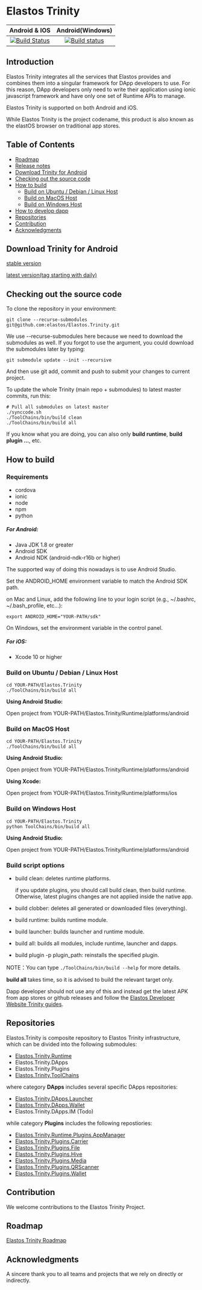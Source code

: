 Elastos Trinity
==========================
|Android & IOS|Android(Windows)|
|:-:|:-:|
|[![Build Status](https://travis-ci.com/elastos/Elastos.Trinity.svg)](https://travis-ci.com/elastos/Elastos.Trinity)|[![Build status](https://ci.appveyor.com/api/projects/status/hjyv761on883jors?svg=true)](https://ci.appveyor.com/project/Elastos/elastos-trinity)|

## Introduction

Elastos Trinity integrates all the services that Elastos provides and combines them into a singular framework for DApp developers to use. For this reason, DApp developers only need to write their application using ionic javascript framework and have only one set of Runtime APIs to manage.

Elastos Trinity is supported on both Android and iOS.

While Elastos Trinity is the project codename, this product is also known as the elastOS browser on traditional app stores.

## Table of Contents

- [Roadmap](#roadmap)
- [Release notes](https://github.com/elastos/Elastos.Trinity/wiki#releases)
- [Download Trinity for Android](#download-trinity-for-android)
- [Checking out the source code](#checking-out-the-source-code)
- [How to build](#how-to-build)
	- [Build on Ubuntu / Debian / Linux Host](#build-on-ubuntu--debian--linux-host)
	- [Build on MacOS Host](#build-on-macos-host)
	- [Build on Windows Host](#build-on-windows-host)
- [How to develop dapp](#how-to-develop-dapp)
- [Repositories](#repositories)
- [Contribution](#contribution)
- [Acknowledgments](#acknowledgments)



## Download Trinity for Android
[stable version](https://github.com/elastos/Elastos.Trinity/releases/latest)

[latest version(tag starting with daily)](https://github.com/elastos/Elastos.Trinity/releases)


## Checking out the source code

To clone the repository in your environment:

```shell
git clone --recurse-submodules git@github.com:elastos/Elastos.Trinity.git
```

We use --recurse-submodules here because we need to download the submodules as well. If you forgot to use the argument, you could download the submodules later by typing:

```shell
git submodule update --init --recursive
```

And then use git add, commit and push to submit your changes to current project.

To update the whole Trinity (main repo + submodules) to latest master commits, run this:

```shell
# Pull all submodules on latest master
./synccode.sh
./ToolChains/bin/build clean
./ToolChains/bin/build all
```

If you know what you are doing, you can also only **build runtime**, **build plugin ...**, etc.

## How to build

### Requirements
- cordova
- ionic
- node
- npm
- python

##### For Android:
- Java JDK 1.8 or greater
- Android SDK
- Android NDK (android-ndk-r16b or higher)

 The supported way of doing this nowadays is to use Android Studio.

 Set the ANDROID_HOME environment variable to match the Android SDK path.

 on Mac and Linux, add the following line to your login script (e.g., ~/.bashrc, ~/.bash_profile, etc...):

 ```
 export ANDROID_HOME="YOUR-PATH/sdk"
 ```

 On Windows, set the environment variable in the control panel.

##### For iOS:
- Xcode 10 or higher

### Build on Ubuntu / Debian / Linux Host

```shell
cd YOUR-PATH/Elastos.Trinity
./ToolChains/bin/build all
```

**Using Android Studio:**

Open project from YOUR-PATH/Elastos.Trinity/Runtime/platforms/android


### Build on MacOS Host

```shell
cd YOUR-PATH/Elastos.Trinity
./ToolChains/bin/build all
```

**Using Android Studio:**

Open project from YOUR-PATH/Elastos.Trinity/Runtime/platforms/android

**Using Xcode:**

Open project from YOUR-PATH/Elastos.Trinity/Runtime/platforms/ios


### Build on Windows Host

```shell
cd YOUR-PATH/Elastos.Trinity
python ToolChains/bin/build all
```

**Using Android Studio:**

Open project from YOUR-PATH/Elastos.Trinity/Runtime/platforms/android

### Build script options

- build clean: deletes runtime platforms.

    if you update plugins, you should call build clean, then build runtime. Otherwise, latest plugins changes are not applied inside the native app.

- build clobber: deletes all generated or downloaded files (everything).

- build runtime: builds runtime module.
- build launcher: builds launcher and runtime module.
- build all: builds all modules, include runtime, launcher and dapps.

- build plugin -p plugin_path: reinstalls the specified plugin.

NOTE：You can type `./ToolChains/bin/build --help` for more details.

**build all** takes time, so it is advised to build the relevant target only.

Dapp developer should not use any of this and instead get the latest APK from app stores or github releases and follow the [Elastos Developer Website Trinity guides](https://developer.elastos.org/elastos_trinity/).

## Repositories

Elastos.Trinity is composite repository to Elastos Trinity infrastructure, which can be divided into the following submodules:

* [Elastos.Trinity.Runtime](https://github.com/elastos/Elastos.Trinity.Runtime)
* Elastos.Trinity.DApps
* Elastos.Trinity.Plugins
* [Elastos.Trinity.ToolChains](https://github.com/elastos/Elastos.Trinity.ToolChains)

where category **DApps** includes several specific DApps repositories:

* [Elastos.Trinity.DApps.Launcher](https://github.com/elastos/Elastos.Trinity.DApps.Launcher)
* [Elastos.Trinity.DApps.Wallet](https://github.com/elastos/Elastos.Trinity.DApps.Wallet)
* Elastos.Trinity.DApps.IM (Todo)

while category **Plugins** includes the following repostiories:

* [Elastos.Trinity.Runtime.Plugins.AppManager](https://github.com/elastos/Elastos.Trinity.Runtime.Plugins.AppManager)
* [Elastos.Trinity.Plugins.Carrier](https://github.com/elastos/Elastos.Trinity.Plugins.Carrier)
* [Elastos.Trinity.Plugins.File](https://github.com/elastos/Elastos.Trinity.Plugins.File)
* [Elastos.Trinity.Plugins.Hive](https://github.com/elastos/Elastos.Trinity.Plugins.Hive)
* [Elastos.Trinity.Plugins.Media](https://github.com/elastos/Elastos.Trinity.Plugins.Media)
* [Elastos.Trinity.Plugins.QRScanner](https://github.com/elastos/Elastos.Trinity.Plugins.QRScanner)
* [Elastos.Trinity.Plugins.Wallet](https://github.com/elastos/Elastos.Trinity.Plugins.Wallet)

## Contribution

We welcome contributions to the Elastos Trinity Project.

## Roadmap

[Elastos Trinity Roadmap](ROADMAP.md)

## Acknowledgments

A sincere thank you to all teams and projects that we rely on directly or indirectly.
